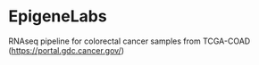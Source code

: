 # EpigeneLabs


RNAseq pipeline for colorectal cancer samples from TCGA-COAD (https://portal.gdc.cancer.gov/)
